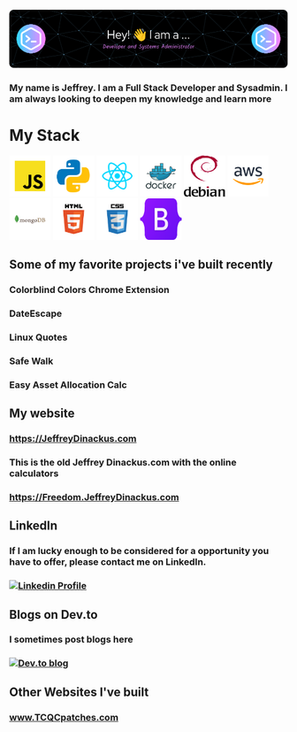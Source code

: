 ![Header](./github-header-image.png)

### My name is Jeffrey. I am a Full Stack Developer and Sysadmin. I am always looking to deepen my knowledge and learn more

# My Stack

<span style="display: inline-block;"><a href="https://developer.mozilla.org/en-US/docs/Web/JavaScript" ><img src="./javascript.svg" alt="Javascript" height="75" width="75" /></a>
<a href="https://www.python.org/" ><img src="./python.svg" alt="Python" height="75" width="75" /></a>
<a href="https://react.dev/" ><img src="./react.svg" alt="React" height="75" width="75" /></a>
<a href="https://www.docker.com/" ><img src="./docker.svg" alt="Docker" height="75" width="75" /></a>
<a href="https://www.debian.org/" ><img src="./openlogo.svg" alt="debian" height="75" width="75" /></a>
<a href="https://docs.aws.amazon.com/" ><img src="./amazon.svg" alt="Amazon" height="75" width="75" /></a>
<a href="https://www.mongodb.com/" ><img src="./mongodb.svg" alt="mongodb" height="75" width="75" /></a>
<a href="https://www.w3schools.com/html/" ><img src="./html.svg" alt="html" height="75" width="75" /></a>
<a href="https://www.w3schools.com/css/" ><img src="./css.svg" alt="css" height="75" width="75" /></a>
<a href="https://getbootstrap.com/"><img src="./Bootstrap_logo.svg.png" alt="bootstrap" width="75" height="75" /> </a></span>

<!--<span style="display: inline-block;"><img alt="Javascript Static Badge" src="https://img.shields.io/badge/JavaScript-blue">&nbsp;<img alt="Python Static Badge" src="https://img.shields.io/badge/Python-darkgreen">
<img alt="Flask Static Badge" src="https://img.shields.io/badge/Flask-limegreen">
<img alt="Powershell Static Badge" src="https://img.shields.io/badge/Powershell-black">
<img alt="Heroku Static Badge" src="https://img.shields.io/badge/Heroku-430098">
<img alt="AWS Static Badge" src="https://img.shields.io/badge/AWS-yellow">
<img alt="Bash Static Badge" src="https://img.shields.io/badge/Bash-white">
<img alt="React Static Badge" src="https://img.shields.io/badge/React-teal">
<img alt="BulmaCSS Static Badge" src="https://img.shields.io/badge/Bulma-00D1B2">
<img alt="Twilio Static Badge" src="https://img.shields.io/badge/Twilio-990000">
<img alt="HTML Static Badge" src="https://img.shields.io/badge/HTML5+Bootstrap5+CSS3-6610F2">
<img alt="Debian Static Badge" src="https://img.shields.io/badge/Debian-purple">
<img alt="Google Fonts Static Badge" src="https://img.shields.io/badge/Google Fonts-red">
<img alt="Google Cloud Static Badge" src="https://img.shields.io/badge/Google Cloud-0F9D58">
<img alt="Express Static Badge" src="https://img.shields.io/badge/Express-16558F">
<img alt="MySQL Static Badge" src="https://img.shields.io/badge/MySQL-00758F">
<img alt="VSCode Static Badge" src="https://img.shields.io/badge/VSCode-lightblue">
<img alt="Emmett Static Badge" src="https://img.shields.io/badge/Emmett-03c04a"></span>-->

## Some of my favorite projects i've built recently

### Colorblind Colors Chrome Extension

### DateEscape

### Linux Quotes

### Safe Walk

### Easy Asset Allocation Calc

## My website

### <p>https://JeffreyDinackus.com</p>

### <p>This is the old Jeffrey Dinackus.com with the online calculators</p>

### <p>https://Freedom.JeffreyDinackus.com</p>

## LinkedIn

### <p>If I am lucky enough to be considered for a opportunity you have to offer, please contact me on LinkedIn.</p>

### <a href="https://www.linkedin.com/in/jeffdinackus/">![Linkedin Profile](https://img.shields.io/badge/linkedin-%230077B5.svg?style=for-the-badge&logo=linkedin&logoColor=white)</a>

## Blogs on Dev.to

### I sometimes post blogs here

### <a href="https://dev.to/jeffreydinackus">![Dev.to blog](https://img.shields.io/badge/dev.to-0A0A0A?style=for-the-badge&logo=dev.to&logoColor=white)</a>

## Other Websites I've built

### <p>www.TCQCpatches.com</p>

<!--
**JeffreyDinackus/JeffreyDinackus** is a ✨ _special_ ✨ repository because its `README.md` (this file) appears on your GitHub profile.

Here are some ideas to get you started:

- 🔭 I’m currently working on ...
- 🌱 I’m currently learning ...
- 👯 I’m looking to collaborate on ...
- 🤔 I’m looking for help with ...
- 💬 Ask me about ...
- 📫 How to reach me: ...
- 😄 Pronouns: ...
- ⚡ Fun fact: ...
-->
